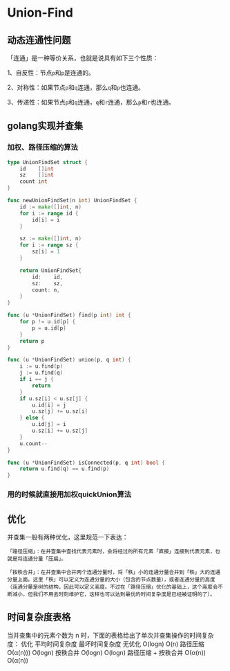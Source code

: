 # Union-Find

## 动态连通性问题

「连通」是一种等价关系，也就是说具有如下三个性质：

1、自反性：节点`p`和`p`是连通的。

2、对称性：如果节点`p`和`q`连通，那么`q`和`p`也连通。

3、传递性：如果节点`p`和`q`连通，`q`和`r`连通，那么`p`和`r`也连通。

## golang实现并查集

### 加权、路径压缩的算法
```go
type UnionFindSet struct {
	id    []int
	sz    []int
	count int
}

func newUnionFindSet(n int) UnionFindSet {
	id := make([]int, n)
	for i := range id {
		id[i] = i
	}

	sz := make([]int, n)
	for i := range sz {
		sz[i] = 1
	}

	return UnionFindSet{
		id:    id,
		sz:    sz,
		count: n,
	}
}

func (u *UnionFindSet) find(p int) int {
	for p != u.id[p] {
		p = u.id[p]
	}
	return p
}

func (u *UnionFindSet) union(p, q int) {
	i := u.find(p)
	j := u.find(q)
	if i == j {
		return
	}
	if u.sz[i] < u.sz[j] {
		u.id[i] = j
		u.sz[j] += u.sz[i]
	} else {
		u.id[j] = i
		u.sz[i] += u.sz[j]
	}
	u.count--
}

func (u *UnionFindSet) isConnected(p, q int) bool {
	return u.find(q) == u.find(p)
}
```
### 用的时候就直接用加权quickUnion算法



## 优化

并查集一般有两种优化，这里规范一下表达：

    「路径压缩」：在并查集中查找代表元素时，会将经过的所有元素「直接」连接到代表元素，也就是将连通分量「压扁」。
    
    「按秩合并」：在并查集中合并两个连通分量时，将「秩」小的连通分量合并到「秩」大的连通分量上面。这里「秩」可以定义为连通分量的大小（包含的节点数量），或者连通分量的高度（连通分量是树的结构，因此可以定义高度。不过在「路径压缩」优化的基础上，这个高度会不断减小，但我们不用去时刻维护它，这样也可以达到最优的时间复杂度是已经被证明的了）。



## 时间复杂度表格

当并查集中的元素个数为 n 时，下面的表格给出了单次并查集操作的时间复杂度：
优化 	            平均时间复杂度 	       最坏时间复杂度
无优化 	            O(log⁡n)	                 O(n)
路径压缩 	       O(α(n))) 	                 O(log⁡n)
按秩合并 	        O(log⁡n)                     O(logn)
路径压缩 + 按秩合并 	O(α(n))	      O(α(n))

